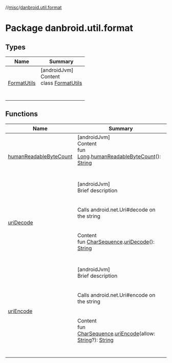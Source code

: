 //[misc](../index.md)/[danbroid.util.format](index.md)



# Package danbroid.util.format  


## Types  
  
|  Name|  Summary| 
|---|---|
| [FormatUtils](-format-utils/index.md)| [androidJvm]  <br>Content  <br>class [FormatUtils](-format-utils/index.md)  <br><br><br>


## Functions  
  
|  Name|  Summary| 
|---|---|
| [humanReadableByteCount](human-readable-byte-count.md)| [androidJvm]  <br>Content  <br>fun [Long](https://kotlinlang.org/api/latest/jvm/stdlib/kotlin/-long/index.html).[humanReadableByteCount](human-readable-byte-count.md)(): [String](https://kotlinlang.org/api/latest/jvm/stdlib/kotlin/-string/index.html)  <br><br><br>
| [uriDecode](uri-decode.md)| [androidJvm]  <br>Brief description  <br><br><br>Calls android.net.Uri#decode on the string<br><br>  <br>Content  <br>fun [CharSequence](https://kotlinlang.org/api/latest/jvm/stdlib/kotlin/-char-sequence/index.html).[uriDecode](uri-decode.md)(): [String](https://kotlinlang.org/api/latest/jvm/stdlib/kotlin/-string/index.html)  <br><br><br>
| [uriEncode](uri-encode.md)| [androidJvm]  <br>Brief description  <br><br><br>Calls android.net.Uri#encode on the string<br><br>  <br>Content  <br>fun [CharSequence](https://kotlinlang.org/api/latest/jvm/stdlib/kotlin/-char-sequence/index.html).[uriEncode](uri-encode.md)(allow: [String](https://kotlinlang.org/api/latest/jvm/stdlib/kotlin/-string/index.html)?): [String](https://kotlinlang.org/api/latest/jvm/stdlib/kotlin/-string/index.html)  <br><br><br>

